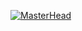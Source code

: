 <!-- Header with Animated GIF -->
[![MasterHead](https://cdn.discordapp.com/attachments/1318708902958993431/1318710676075708416/image.png?ex=6767edc5&is=67669c45&hm=d9ed60d1aeb87e3570490b225cdf3e85657c23a49aa701d91e66f3289c6ba604&)](https://rishavchanda.io)
